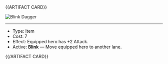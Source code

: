 <!-- ======================================

How to Contribute: https://ggs.wiki/r/howto

Artifact-specific info: https://github.com/GGS-ORG/artifact/blob/master/README.md

====================================== -->


{{ARTIFACT CARD}}

<!-- Card image goes here. -->

![Blink Dagger](https://i.imgur.com/I7ZE817.jpg)

---

<!-- Card description goes here. -->

* Type: Item
* Cost: 7
* Effect: Equipped hero has +2 Attack.
* Active: **Blink** — Move equipped hero to another lane. 

{{/ARTIFACT CARD}}
